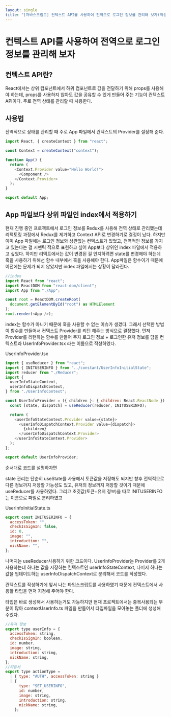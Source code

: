 ```yaml
---
layout: single
title: "[자바스크립트] 컨텍스트 API를 사용하여 전역으로 로그인 정보를 관리해 보자(작성 중)"
---
```


# 컨텍스트 API를 사용하여 전역으로 로그인 정보를 관리해 보자

## 컨텍스트 API란?

React에서는 상위 컴포넌트에서 하위 컴포넌트로 값을 전달하기 위해 props를 사용해야 하는데, props를 사용하지 않아도 값을 공유할 수 있게 만들어 주는 기능이 컨텍스트 API이다. 주로 전역 상태를 관리할 때 사용한다.

## 사용법

전역적으로 상태를 관리할 때 주로 App 파일에서 컨텍스트의 Provider를 설정해 준다.

```js
import React, { createContext } from "react";

const Context = createContext("context");

function App() {
  return (
    <Context.Provider value="Hello World!">
      <Component />
    </Context.Provider>
  );
}

export default App;
```

## App 파일보다 상위 파일인 index에서 적용하기

현재 진행 중인 프로젝트에서 로그인 정보를 Redux를 사용해 전역 상태로 관리했는데 리팩토링 과정에서 Redux를 제거하고 Context API로 변경하기로 결정이 났다. 하지만 이미 App 파일에는 로그인 정보와 상관없는 컨텍스트가 있었고, 전역적인 정보를 가지고 있는다는 걸 시맨틱 적으로 표현하고 싶어 App보다 상위인 index 파일에서 적용하고 싶었다.
하지만 리액트에서는 값이 변경된 걸 인지하려면 state를 변경해야 하는데 훅을 사용하기 위해선 함수 내부에서 훅을 사용해야 한다. App파일은 함수이기 때문에 이전에는 문제가 되지 않았지만 index 파일에서는 상황이 달라진다.

```js
//index
import React from "react";
import ReactDOM from "react-dom/client";
import App from "./App";

const root = ReactDOM.createRoot(
  document.getElementById("root") as HTMLElement
);
root.render(<App />);
```

index는 함수가 아니기 때문에 훅을 사용할 수 없는 이슈가 생겼다.
그래서 선택한 방법이 함수를 만들어서 컨텍스트 Provider를 리턴 해주는 방식으로 결정했다.
먼저 Provider를 리턴하는 함수를 만들어 주자
로그인 정보 + 로그인한 유저 정보를 담을 컨텍스트라 UserInfoProvider.tsx 라는 이름으로 작성하였다.

UserInfoProvider.tsx

```js
import { useReducer } from "react";
import { INITUSERINFO } from "../constant/UserInfoInitialState";
import reducer from "./Reducer";
import {
  userInfoStateContext,
  userInfoDispatchContext,
} from "./UserInfoContext";

const UserInfoProvider = ({ children }: { children: React.ReactNode }) => {
  const [state, dispatch] = useReducer(reducer, INITUSERINFO);

  return (
    <userInfoStateContext.Provider value={state}>
      <userInfoDispatchContext.Provider value={dispatch}>
        {children}
      </userInfoDispatchContext.Provider>
    </userInfoStateContext.Provider>
  );
};

export default UserInfoProvider;
```

순서대로 코드를 설명하자면

state 관리는 단순히 useState를 사용해서 토큰값을 저장해도 되지만 향후 전역적으로 다른 정보까지 저장할 가능성도 있고, 유저의 정보까지 저장할 것이기 때문에 useReducer를 사용하였다.
그리고 초깃값(토큰+유저 정보)을 따로 INITUSERINFO는 이름으로 파일로 분리하였고

UserInfoInitialState.ts

```js
export const INITUSERINFO = {
  accessToken: "",
  checkIsSignIn: false,
  id: 0,
  image: "",
  introduction: "",
  nickName: "",
};
```

나머지는 useReducer사용하기 위한 코드이다.
UserInfoProvider는 Provider를 2개 사용하는데 하나는 값을 저장하는 컨텍스트인 userInfoStateContext, 나머지 하나는 값을 업데이트하는 userInfoDispatchContext로 분리해서 코드를 작성했다.

컨텍스트를 작성하기에 앞서 나는 타입스크립트를 사용하였기 때문에 컨텍스트에서 사용할 타입을 먼저 지정해 주어야 한다.

타입은 바로 생성해서 사용하는거도 가능하지만 현재 프로젝트에서는 중복사용되는 부분이 많아 contextUserInfo.ts 파일을 만들어서 타입파일을 모아놓는 폴더에 생성해 주었다.

```js
//유저 정보
export type userInfo = {
  accessToken: string,
  checkIsSignIn: boolean,
  id: number,
  image: string,
  introduction: string,
  nickName: string,
};
//리듀서
export type actionType =
  | { type: "AUTH", accessToken: string }
  | {
      type: "SET_USERINFO",
      id: number,
      image: string,
      introduction: string,
      nickName: string,
    };
```
